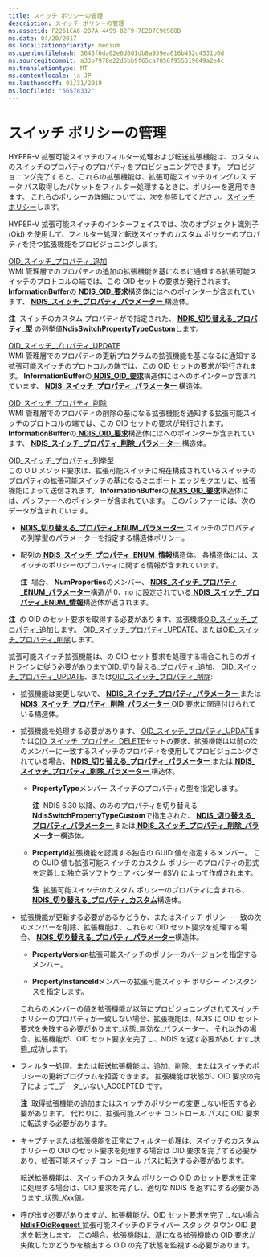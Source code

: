 ```yaml
---
title: スイッチ ポリシーの管理
description: スイッチ ポリシーの管理
ms.assetid: F2261CA6-2D7A-4499-82F9-7E2D7C9C908D
ms.date: 04/20/2017
ms.localizationpriority: medium
ms.openlocfilehash: 3645f6da02e6d0d1db8a939ea616b452d4531b0d
ms.sourcegitcommit: a33b7978e22d5bb9f65ca7056f955319049a2e4c
ms.translationtype: MT
ms.contentlocale: ja-JP
ms.lasthandoff: 01/31/2019
ms.locfileid: "56578332"
---
```

# <a name="managing-switch-policies"></a>スイッチ ポリシーの管理


HYPER-V 拡張可能スイッチのフィルター処理および転送拡張機能は、カスタムのスイッチのプロパティのプロパティをプロビジョニングできます。 プロビジョニング完了すると、これらの拡張機能は、拡張可能スイッチのイングレス データ パス取得したパケットをフィルター処理するときに、ポリシーを適用できます。 これらのポリシーの詳細については、次を参照してください。[スイッチ ポリシー](switch-policies.md)します。

HYPER-V 拡張可能スイッチのインターフェイスでは、次のオブジェクト識別子 (Oid) を使用して、フィルター処理と転送スイッチのカスタム ポリシーのプロパティを持つ拡張機能をプロビジョニングします。

<a href="" id="oid-switch-property-add"></a>[OID\_スイッチ\_プロパティ\_追加](https://msdn.microsoft.com/library/windows/hardware/hh598280)  
WMI 管理層でのプロパティの追加の拡張機能を基になるに通知する拡張可能スイッチのプロトコルの端では、この OID セットの要求が発行されます。 **InformationBuffer**の[ **NDIS\_OID\_要求**](https://msdn.microsoft.com/library/windows/hardware/ff566710)構造体にはへのポインターが含まれています、 [ **NDIS\_スイッチ\_プロパティ\_パラメーター** ](https://msdn.microsoft.com/library/windows/hardware/hh598255)構造体。

**注**  スイッチのカスタム プロパティがで指定された、 [ **NDIS\_切り替える\_プロパティ\_型**](https://msdn.microsoft.com/library/windows/hardware/hh598257) の列挙値**NdisSwitchPropertyTypeCustom**します。

 

<a href="" id="oid-switch-property-update"></a>[OID\_スイッチ\_プロパティ\_UPDATE](https://msdn.microsoft.com/library/windows/hardware/hh598283)  
WMI 管理層でのプロパティの更新プログラムの拡張機能を基になるに通知する拡張可能スイッチのプロトコルの端では、この OID セットの要求が発行されます。 **InformationBuffer**の[ **NDIS\_OID\_要求**](https://msdn.microsoft.com/library/windows/hardware/ff566710)構造体にはへのポインターが含まれています、 [ **NDIS\_スイッチ\_プロパティ\_パラメーター** ](https://msdn.microsoft.com/library/windows/hardware/hh598255)構造体。

<a href="" id="oid-switch-property-delete"></a>[OID\_スイッチ\_プロパティ\_削除](https://msdn.microsoft.com/library/windows/hardware/hh598281)  
WMI 管理層でのプロパティの削除の基になる拡張機能を通知する拡張可能スイッチのプロトコルの端では、この OID セットの要求が発行されます。 **InformationBuffer**の[ **NDIS\_OID\_要求**](https://msdn.microsoft.com/library/windows/hardware/ff566710)構造体にはへのポインターが含まれています、 [ **NDIS\_スイッチ\_プロパティ\_削除\_パラメーター** ](https://msdn.microsoft.com/library/windows/hardware/hh598249)構造体。

<a href="" id="oid-switch-property-enum"></a>[OID\_スイッチ\_プロパティ\_列挙型](https://msdn.microsoft.com/library/windows/hardware/hh598282)  
この OID メソッド要求は、拡張可能スイッチに現在構成されているスイッチのプロパティの拡張可能スイッチの基になるミニポート エッジをクエリに、拡張機能によって送信されます。 **InformationBuffer**の[ **NDIS\_OID\_要求**](https://msdn.microsoft.com/library/windows/hardware/ff566710)構造体には、バッファーへのポインターが含まれています。 このバッファーには、次のデータが含まれています。

-   [ **NDIS\_切り替える\_プロパティ\_ENUM\_パラメーター** ](https://msdn.microsoft.com/library/windows/hardware/hh598253)スイッチのプロパティの列挙型のパラメーターを指定する構造体ポリシー。

-   配列の[ **NDIS\_スイッチ\_プロパティ\_ENUM\_情報**](https://msdn.microsoft.com/library/windows/hardware/hh598250)構造体。 各構造体には、スイッチのポリシーのプロパティに関する情報が含まれています。

    **注**  場合、 **NumProperties**のメンバー、 [ **NDIS\_スイッチ\_プロパティ\_ENUM\_パラメーター**](https://msdn.microsoft.com/library/windows/hardware/hh598253)構造が 0、no に設定されている[ **NDIS\_スイッチ\_プロパティ\_ENUM\_情報**](https://msdn.microsoft.com/library/windows/hardware/hh598250)構造体が返されます。

     

**注**  の OID のセット要求を取得する必要があります、拡張機能[OID\_スイッチ\_プロパティ\_追加](https://msdn.microsoft.com/library/windows/hardware/hh598280)します。 [OID\_スイッチ\_プロパティ\_UPDATE](https://msdn.microsoft.com/library/windows/hardware/hh598283)、または[OID\_スイッチ\_プロパティ\_削除](https://msdn.microsoft.com/library/windows/hardware/hh598281)します。

 

拡張可能スイッチ拡張機能は、の OID セット要求を処理する場合これらのガイドラインに従う必要があります[OID\_切り替える\_プロパティ\_追加](https://msdn.microsoft.com/library/windows/hardware/hh598280)、 [OID\_スイッチ\_プロパティ\_UPDATE](https://msdn.microsoft.com/library/windows/hardware/hh598283)、または[OID\_スイッチ\_プロパティ\_削除](https://msdn.microsoft.com/library/windows/hardware/hh598281):

-   拡張機能は変更しないで、 [ **NDIS\_スイッチ\_プロパティ\_パラメーター** ](https://msdn.microsoft.com/library/windows/hardware/hh598255)または[ **NDIS\_スイッチ\_プロパティ\_削除\_パラメーター** ](https://msdn.microsoft.com/library/windows/hardware/hh598249) OID 要求に関連付けられている構造体。

-   拡張機能を処理する必要があります、 [OID\_スイッチ\_プロパティ\_UPDATE](https://msdn.microsoft.com/library/windows/hardware/hh598283)または[OID\_スイッチ\_プロパティ\_DELETE](https://msdn.microsoft.com/library/windows/hardware/hh598281)セットの要求、拡張機能は以前の次のメンバーに一致するスイッチのプロパティを使用してプロビジョニングされている場合、 [ **NDIS\_切り替える\_プロパティ\_パラメーター** ](https://msdn.microsoft.com/library/windows/hardware/hh598238)または[ **NDIS\_スイッチ\_プロパティ\_削除\_パラメーター** ](https://msdn.microsoft.com/library/windows/hardware/hh598249)構造体。

    -   **PropertyType**メンバー スイッチのプロパティの型を指定します。

        **注**  NDIS 6.30 以降、のみのプロパティを切り替える**NdisSwitchPropertyTypeCustom**で指定された、 [ **NDIS\_切り替える\_プロパティ\_パラメーター** ](https://msdn.microsoft.com/library/windows/hardware/hh598238)または[ **NDIS\_スイッチ\_プロパティ\_削除\_パラメーター**](https://msdn.microsoft.com/library/windows/hardware/hh598249)構造体。

         

    -   **PropertyId**拡張機能を認識する独自の GUID 値を指定するメンバー。 この GUID 値も拡張可能スイッチのカスタム ポリシーのプロパティの形式を定義した独立系ソフトウェア ベンダー (ISV) によって作成されます。

        **注**  拡張可能スイッチのカスタム ポリシーのプロパティに含まれる、 [ **NDIS\_切り替える\_プロパティ\_カスタム**](https://msdn.microsoft.com/library/windows/hardware/hh598247)構造体。

         

-   拡張機能が更新する必要があるかどうか、またはスイッチ ポリシー一致の次のメンバーを削除、拡張機能は、これらの OID セット要求を処理する場合、 [ **NDIS\_切り替える\_プロパティ\_パラメーター**](https://msdn.microsoft.com/library/windows/hardware/hh598255)構造体。

    -   **PropertyVersion**拡張可能スイッチのポリシーのバージョンを指定するメンバー。

    -   **PropertyInstanceId**メンバーの拡張可能スイッチ ポリシー インスタンスを指定します。

    これらのメンバーの値を拡張機能が以前にプロビジョニングされてスイッチ ポリシーのプロパティが一致しない場合、拡張機能は、NDIS に OID セット要求を失敗する必要があります\_状態\_無効な\_パラメーター。 それ以外の場合、拡張機能が、OID セット要求を完了し、NDIS を返す必要があります\_状態\_成功します。

-   フィルター処理、または転送拡張機能は、追加、削除、またはスイッチのポリシーの更新プログラムを拒否できます。 拡張機能は状態が、OID 要求の完了によって\_データ\_いない\_ACCEPTED です。

    **注**  取得拡張機能の追加またはスイッチのポリシーの変更しない拒否する必要があります。 代わりに、拡張可能スイッチ コントロール パスに OID 要求に転送する必要があります。

     

-   キャプチャまたは拡張機能を正常にフィルター処理は、スイッチのカスタム ポリシーの OID のセット要求を処理する場合は OID 要求を完了する必要があり、拡張可能スイッチ コントロール パスに転送する必要があります。

    転送拡張機能は、スイッチのカスタム ポリシーの OID のセット要求を正常に処理する場合は、OID 要求を完了し、適切な NDIS を返すにする必要があります\_状態\_*Xxx*値。

-   呼び出す必要がありますが、拡張機能が、OID セット要求を完了しない場合[ **NdisFOidRequest** ](https://msdn.microsoft.com/library/windows/hardware/ff561830)拡張可能スイッチのドライバー スタック ダウン OID 要求を転送します。 この場合、拡張機能は、基になる拡張機能の OID 要求が失敗したかどうかを検出する OID の完了状態を監視する必要があります。

 

 





